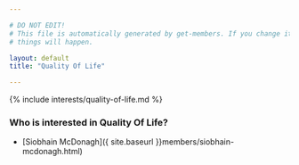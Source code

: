 ```yaml
---

# DO NOT EDIT!
# This file is automatically generated by get-members. If you change it, bad
# things will happen.

layout: default
title: "Quality Of Life"

---
```


{% include interests/quality-of-life.md %}

### Who is interested in Quality Of Life?


* [Siobhain McDonagh]({ site.baseurl }}members/siobhain-mcdonagh.html)
